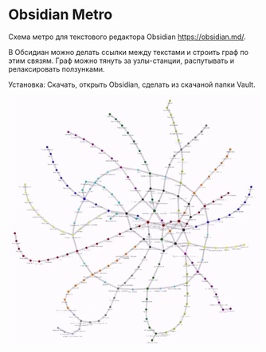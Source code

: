 # Obsidian Metro

Схема метро для текстового редактора Obsidian https://obsidian.md/. 

В Обсидиан можно делать ссылки между текстами и строить граф по этим связям. Граф можно тянуть за узлы-станции, распутывать и релаксировать ползунками.

Установка: Скачать, открыть Obsidian, сделать из скачаной папки Vault.

![Image](https://github.com/vovkasolovev/obsidian-metro/blob/main/Obsidian%20%D0%BC%D0%B5%D1%82%D1%80%D0%BE.jpg)



